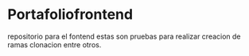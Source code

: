 # Portafoliofrontend
repositorio para el fontend
estas son pruebas para realizar creacion de ramas clonacion entre otros.
